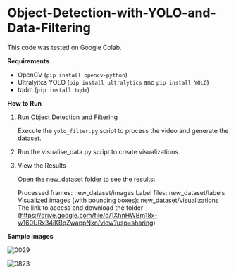 # Object-Detection-with-YOLO-and-Data-Filtering

This code was tested on Google Colab.

**Requirements**
- OpenCV (`pip install opencv-python`)
- Ultralyitcs YOLO (`pip install ultralytics` and `pip install YOLO`)
- tqdm (`pip install tqdm`)

**How to Run**

1. Run Object Detection and Filtering

   Execute the `yolo_filter.py` script to process the video and generate the dataset.

2. Run the visualise_data.py script to create visualizations.
3. View the Results

   Open the new_dataset folder to see the results:

   Processed frames: new_dataset/images
   Label files: new_dataset/labels
   Visualized images (with bounding boxes): new_dataset/visualizations
   The link to access and download the folder (https://drive.google.com/file/d/1XhnHWBm18x-w160URx34iKBqZwappNxn/view?usp=sharing)

**Sample images**

![0029](https://github.com/user-attachments/assets/579612f4-cf21-4408-8e06-4206bf0a6f11)


![0823](https://github.com/user-attachments/assets/3d4baad7-7ccb-4e8a-b3b6-3e3728b4a8b9)




